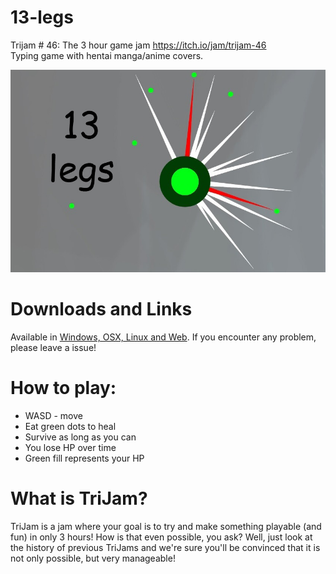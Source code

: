 # 13-legs
Trijam # 46: The 3 hour game jam      https://itch.io/jam/trijam-46  
Typing game with hentai manga/anime covers.

![Cover](Screenshots/Cover1.jpg)

# Downloads and Links
Available in [Windows, OSX, Linux and Web](https://teamon.itch.io/13-legs). If you encounter any problem, please leave a issue! 

# How to play:
 * WASD - move
 * Eat green dots to heal
 * Survive as long as you can
 * You lose HP over time
 * Green fill represents your HP

# What is TriJam?
TriJam is a jam where your goal is to try and make something playable (and fun) in only 3 hours! How is that even possible, you ask? Well, just look at the history of previous TriJams and we're sure you'll be convinced that it is not only possible, but very manageable!
